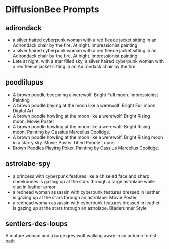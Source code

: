 # DiffusionBee Prompts

## adirondack

- a silver haired cyberpunk woman with a red fleece jacket sitting in an Adirondack chair by the fire.
 At night. Impressionist painting
- a silver haired cyberpunk woman with a red fleece jacket sitting in an Adirondack chair by the fire.
 At night. Impressionist painting
- Late at night, with a star filled sky, a silver haired cyberpunk woman with a red fleece jacket sitting in an Adirondack chair by the fire.

## poodlilupus

- A brown poodle becoming a werewolf.  Bright Full moon. Impressionist Painting
- A brown poodle baying at the moon like a werewolf.  Bright Full moon. Digital Art
- A brown poodle howling at the moon like a werewolf. Bright Rising moon. Movie Poster
- A brown poodle howling at the moon like a werewolf. Bright Rising moon. Painting by Cassius Marcellus Coolidge.
- A brown poodle howling at the moon like a werewolf. Bright Rising moon in a starry sky. Movie Poster Titled Poodle Lupus
- Brown Poodles Playing Poker. Painting by Cassius Marcellus Coolidge.

## astrolabe-spy

- a princess with cyberpunk features like a chiseled face and sharp cheekbones is gazing up at the stars through a large astrolabe while clad in leather armor
- a redhead woman assassin with cyberpunk features dressed in leather is gazing up at the stars through an astrolabe. Movie Poster
- a redhead woman assassin with cyberpunk features dressed in leather is gazing up at the stars through an astrolabe. Bladerunner Style

## sentiers-des-loups

A mature woman and a large grey wolf walking away in an autumn forest path
